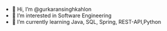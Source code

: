 - 👋 Hi, I’m @gurkaransinghkahlon
- 👀 I’m interested in Software Engineering
- 🌱 I’m currently learning Java, SQL, Spring, REST-API,Python


<!---
gurkaransinghkahlon/gurkaransinghkahlon is a ✨ special ✨ repository because its `README.md` (this file) appears on your GitHub profile.
You can click the Preview link to take a look at your changes.
--->
